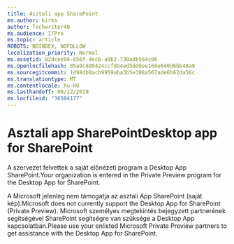 ```yaml
---
title: Asztali app SharePoint
ms.author: kirks
author: Techwriter40
ms.audience: ITPro
ms.topic: article
ROBOTS: NOINDEX, NOFOLLOW
localization_priority: Normal
ms.assetid: 82dcee94-656f-4ec8-a9b2-730adb564c06
ms.openlocfilehash: 05a9c689424ccf8b4ed5dd8ee168e640d6bb48a9
ms.sourcegitcommit: 1d98db8acb9959aba3b5e308a567ade6b62da56c
ms.translationtype: MT
ms.contentlocale: hu-HU
ms.lasthandoff: 08/22/2019
ms.locfileid: "36504177"
---
```

# <a name="desktop-app-for-sharepoint"></a><span data-ttu-id="7972f-102">Asztali app SharePoint</span><span class="sxs-lookup"><span data-stu-id="7972f-102">Desktop app for SharePoint</span></span>

<span data-ttu-id="7972f-103">A szervezet felvettek a saját előnézeti program a Desktop App SharePoint.</span><span class="sxs-lookup"><span data-stu-id="7972f-103">Your organization is entered in the Private Preview program for the Desktop App for SharePoint.</span></span>

<span data-ttu-id="7972f-104">A Microsoft jelenleg nem támogatja az asztali App SharePoint (saját kép).</span><span class="sxs-lookup"><span data-stu-id="7972f-104">Microsoft does not currently support the Desktop App for SharePoint (Private Preview).</span></span> <span data-ttu-id="7972f-105">Microsoft személyes megtekintés bejegyzett partnerének segítségével SharePoint segítségre van szüksége a Desktop App kapcsolatban.</span><span class="sxs-lookup"><span data-stu-id="7972f-105">Please use your enlisted Microsoft Private Preview partners to get assistance with the Desktop App for SharePoint.</span></span>

